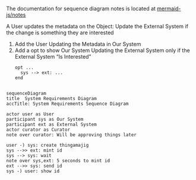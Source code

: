The documentation for sequence diagram notes is located at [mermaid-js/notes](https://mermaid.js.org/syntax/sequenceDiagram.html#notes)

A User updates the metadata on the Object: Update the External System if the change is something they are interested

1. Add the User Updating the Metadata in Our System
1. Add a opt to show Our System Updating the External System only if the External System “Is Interested”
   ```
   opt ...
     sys --> ext: ...
   end
   ```


```mermaid

sequenceDiagram
title  System Requirements Diagram
accTitle: System Requirements Sequence Diagram

actor user as User
participant sys as Our System
participant ext as External System
actor curator as Curator
note over curator: Will be approving things later

user -) sys: create thingamajig
sys -->> ext: mint id
sys --> sys: wait
note over sys,ext: 5 seconds to mint id
ext -->> sys: send id
sys -) user: show id


```
